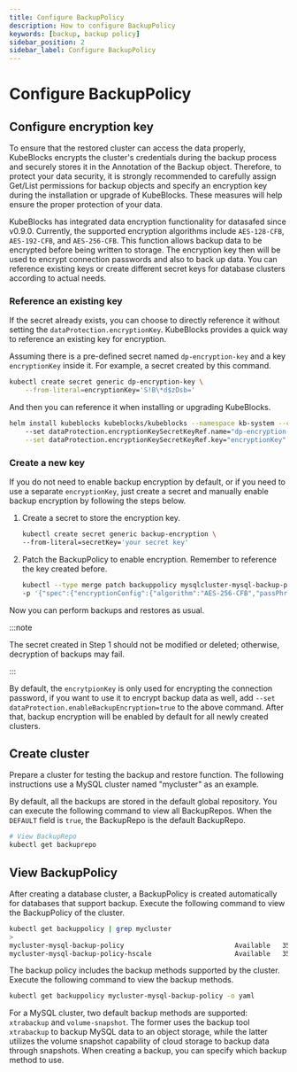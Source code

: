 ```yaml
---
title: Configure BackupPolicy
description: How to configure BackupPolicy
keywords: [backup, backup policy]
sidebar_position: 2
sidebar_label: Configure BackupPolicy
---
```


# Configure BackupPolicy

## Configure encryption key

To ensure that the restored cluster can access the data properly, KubeBlocks encrypts the cluster's credentials during the backup process and securely stores it in the Annotation of the Backup object. Therefore, to protect your data security, it is strongly recommended to carefully assign Get/List permissions for backup objects and specify an encryption key during the installation or upgrade of KubeBlocks. These measures will help ensure the proper protection of your data.

KubeBlocks has integrated data encryption functionality for datasafed since v0.9.0. Currently, the supported encryption algorithms include `AES-128-CFB`, `AES-192-CFB`, and `AES-256-CFB`. This function allows backup data to be encrypted before being written to storage. The encryption key then will be used to encrypt connection passwords and also to back up data. You can reference existing keys or create different secret keys for database clusters according to actual needs. 

### Reference an existing key

If the secret already exists, you can choose to directly reference it without setting the `dataProtection.encryptionKey`. KubeBlocks provides a quick way to reference an existing key for encryption.

Assuming there is a pre-defined secret named `dp-encryption-key` and a key `encryptionKey` inside it. For example, a secret created by this command.

```bash
kubectl create secret generic dp-encryption-key \
    --from-literal=encryptionKey='S!B\*d$zDsb='
```

And then you can reference it when installing or upgrading KubeBlocks.

```bash
helm install kubeblocks kubeblocks/kubeblocks --namespace kb-system --create-namespace 
    --set dataProtection.encryptionKeySecretKeyRef.name="dp-encryption-key" \
    --set dataProtection.encryptionKeySecretKeyRef.key="encryptionKey"
```

### Create a new key

If you do not need to enable backup encryption by default, or if you need to use a separate `encryptionKey`, just create a secret and manually enable backup encryption by following the steps below.

1. Create a secret to store the encryption key.

    ```bash
    kubectl create secret generic backup-encryption \
    --from-literal=secretKey='your secret key'
    ```

2. Patch the BackupPolicy to enable encryption. Remember to reference the key created before.

    ```bash
    kubectl --type merge patch backuppolicy mysqlcluster-mysql-backup-policy \
    -p '{"spec":{"encryptionConfig":{"algorithm":"AES-256-CFB","passPhraseSecretKeyRef":{"name":"backup-encryption","key":"secretKey"}}}}'
    ```

Now you can perform backups and restores as usual.

:::note

The secret created in Step 1 should not be modified or deleted; otherwise, decryption of backups may fail.

:::

By default, the `encrytpionKey` is only used for encrypting the connection password, if you want to use it to encrypt backup data as well, add `--set dataProtection.enableBackupEncryption=true` to the above command. After that, backup encryption will be enabled by default for all newly created clusters.

## Create cluster

Prepare a cluster for testing the backup and restore function. The following instructions use a MySQL cluster named "mycluster" as an example.

By default, all the backups are stored in the default global repository. You can execute the following command to view all BackupRepos. When the `DEFAULT` field is `true`, the BackupRepo is the default BackupRepo.

```bash
# View BackupRepo
kubectl get backuprepo
```

## View BackupPolicy

After creating a database cluster, a BackupPolicy is created automatically for databases that support backup. Execute the following command to view the BackupPolicy of the cluster.

```bash
kubectl get backuppolicy | grep mycluster
>
mycluster-mysql-backup-policy                            Available   35m
mycluster-mysql-backup-policy-hscale                     Available   35m
```

The backup policy includes the backup methods supported by the cluster. Execute the following command to view the backup methods.

```bash
kubectl get backuppolicy mycluster-mysql-backup-policy -o yaml
```

For a MySQL cluster, two default backup methods are supported: `xtrabackup` and `volume-snapshot`. The former uses the backup tool `xtrabackup` to backup MySQL data to an object storage, while the latter utilizes the volume snapshot capability of cloud storage to backup data through snapshots. When creating a backup, you can specify which backup method to use.
